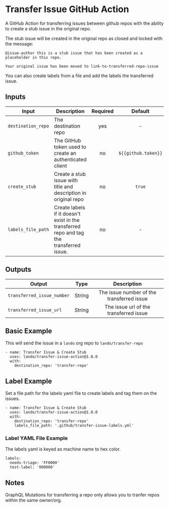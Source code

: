 # Transfer Issue GitHub Action

A GitHub Action for transferring issues between github repos with the ability to create a stub issue in the original repo.

The stub issue will be created in the original repo as closed and locked with the message:

```
@issue-author this is a stub issue that has been created as a placeholder in this repo.

Your original issue has been moved to link-to-transferred-repo-issue
```

You can also create labels from a file and add the labels the transferred issue.  

## Inputs

Input | Description | Required | Default |
----------|-------------|:----------:|:-------:|
| `destination_repo` | The destination repo | yes |-|
| `github_token` | The GitHub token used to create an authenticated client | no | `${{github.token}}` |
| `create_stub` | Create a stub issue with title and description in original repo | no | `true` |
| `labels_file_path` | Create labels if it doesn't exist in the transferred repo and tag the transferred issue. | no |-|

## Outputs

Output | Type | Description |
----------|-------------|:----------:|
| `transferred_issue_number` | String | The issue number of the transferred issue |
| `transferred_issue_url` | String | The issue url of the transferred issue |


## Basic Example

This will send the issue in a `lando` org repo to `lando/transfer-repo` 

```
- name: Transfer Issue & Create Stub
  uses: lando/transfer-issue-action@1.0.0
  with:
    destination_repo: 'transfer-repo'
```

## Label Example

Set a file path for the labels yaml file to create labels and tag them on the issues.

```
- name: Transfer Issue & Create Stub
  uses: lando/transfer-issue-action@1.0.0
  with:
    destination_repo: 'transfer-repo'
    labels_file_path: '.github/transfer-issue-labels.yml'
```

### Label YAML File Example

The labels yaml is keyed as machine name to hex color.  

```
labels:
  needs-triage: 'FF0000'
  test-label: '000000'
```

## Notes

GraphQL Mutations for transferring a repo only allows you to tranfer repos within the same owner/org.  